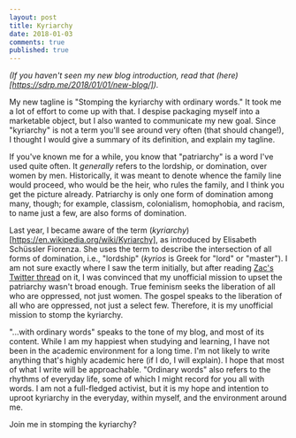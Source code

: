 ```yaml
---
layout: post
title: Kyriarchy
date: 2018-01-03
comments: true
published: true
---
```

_(If you haven't seen my new blog introduction, read that (here)[https://sdrp.me/2018/01/01/new-blog/])._

My new tagline is "Stomping the kyriarchy with ordinary words." It took me a lot of effort to come up with that. I despise packaging myself into a marketable object, but I also wanted to communicate my new goal. Since "kyriarchy" is not a term you'll see around very often (that should change!), I thought I would give a summary of its definition, and explain my tagline.

If you've known me for a while, you know that "patriarchy" is a word I've used quite often. It _generally_ refers to the lordship, or domination, over women by men. Historically, it was meant to denote whence the family line would proceed, who would be the heir, who rules the family, and I think you get the picture already. Patriarchy is only one form of domination among many, though; for example, classism, colonialism, homophobia, and racism, to name just a few, are also forms of domination.

Last year, I became aware of the term (_kyriarchy_)[https://en.wikipedia.org/wiki/Kyriarchy], as introduced by Elisabeth Schüssler Fiorenza. She uses the term to describe the intersection of all forms of domination, i.e., "lordship" (_kyrios_ is Greek for "lord" or "master"). I am not sure exactly where I saw the term initially, but after reading [Zac's Twitter thread](https://twitter.com/zacpoppen/status/887784928040984576) on it, I was convinced that my unofficial mission to upset the patriarchy wasn't broad enough. True feminism seeks the liberation of all who are oppressed, not just women. The gospel speaks to the liberation of all who are oppressed, not just a select few. Therefore, it is my unofficial mission to stomp the kyriarchy.

"...with ordinary words" speaks to the tone of my blog, and most of its content. While I am my happiest when studying and learning, I have not been in the academic environment for a long time. I'm not likely to write anything that's highly academic here (if I do, I will explain). I hope that most of what I write will be approachable. "Ordinary words" also refers to the rhythms of everyday life, some of which I might record for you all with words. I am not a full-fledged activist, but it is my hope and intention to uproot kyriarchy in the everyday, within myself, and the environment around me.

Join me in stomping the kyriarchy?
